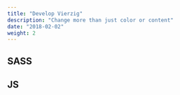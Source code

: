 ```yaml
---
title: "Develop Vierzig"
description: "Change more than just color or content"
date: "2018-02-02"
weight: 2
---
```


## SASS

## JS